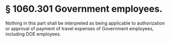 # § 1060.301   Government employees.

Nothing in this part shall be interpreted as being applicable to authorization or approval of payment of travel expenses of Government employees, including DOE employees.




